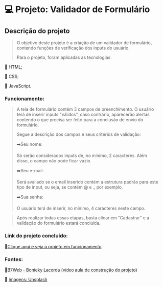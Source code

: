 # :computer: Projeto: Validador de Formulário

## Descrição do projeto

> O objetivo deste projeto é a criação de um validador de formulário, contendo funções de verificação dos inputs do usuário.
>
> Para o projeto, foram aplicadas as tecnologias:

:dart: HTML;

:dart: CSS;

:dart: JavaScript.

### Funcionamento:

> A tela de formulário contém 3 campos de preenchimento. O usuário terá de inserir inputs "válidos", caso contrário, aparecerão alertas contendo o que precisa ser feito para a conclusão de envio do formulário.
>
> Segue a descrição dos campos e seus critérios de validação:
>
> :arrow_right:Seu nome:
>
> Só serão considerados inputs de, no mínimo, 2 caracteres. Além disso, o campo não pode ficar vazio.
>
> :arrow_right:Seu e-mail:
>
> Será avaliado se o email inserido contém a estrutura padrão para este tipo de input, ou seja, se contém @ e ., por exemplo.
>
> :arrow_right:Sua senha:
>
> O usuário terá de inserir, no mínimo, 4 caracteres neste campo. 

> Após realizar todas essas etapas, basta clicar em "Cadastrar" e a validação do formulário estará concluída. 

### Link do projeto concluído:

:link:[Clique aqui e veja o projeto em funcionamento](https://isaias30silva.github.io/Projeto_Formulario/ "Projeto Validador de Formulário")

### Fontes:

:link:[B7Web - Bonieky Lacerda (vídeo aula de construção do projeto)](https://www.youtube.com/watch?v=hF_VMWnsY00&t=7077s)

:link: [Imagens: Unsplash](https://unsplash.com/)






